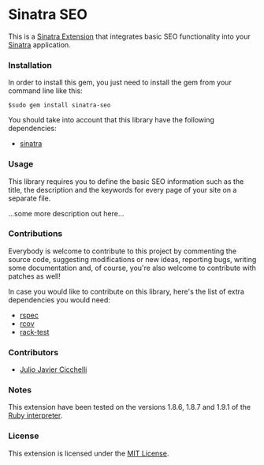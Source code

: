 # Sinatra SEO
This is a [Sinatra Extension][1] that integrates basic SEO functionality into your [Sinatra][2] application.

### Installation
In order to install this gem, you just need to install the gem from your command line like this:
  
    $sudo gem install sinatra-seo

You should take into account that this library have the following dependencies:

* [sinatra][2]

### Usage
This library requires you to define the basic SEO information such as the title, the description and the keywords for every page of your site on a separate file.

...some more description out here... 

### Contributions
Everybody is welcome to contribute to this project by commenting the source code, suggesting modifications or new ideas, reporting bugs, writing some documentation and, of course, you're also welcome to contribute with patches as well!

In case you would like to contribute on this library, here's the list of extra dependencies you would need:

* [rspec][3]
* [rcov][4]
* [rack-test][5]

### Contributors
* [Julio Javier Cicchelli][6]

### Notes
This extension have been tested on the versions 1.8.6, 1.8.7 and 1.9.1 of the [Ruby interpreter][7].

### License
This extension is licensed under the [MIT License][8].

[1]: http://www.sinatrarb.com/extensions.html
[2]: http://www.sinatrarb.com/
[3]: http://rspec.info/
[4]: http://eigenclass.org/hiki/rcov
[5]: http://gitrdoc.com/brynary/rack-test/tree/master
[6]: http://github.com/mr-rock
[7]: http://www.ruby-lang.org/en/
[8]: http://creativecommons.org/licenses/MIT/